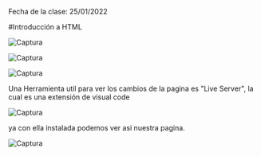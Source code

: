 Fecha de la clase: 25/01/2022

#Introducción a HTML

![Captura](https://user-images.githubusercontent.com/70604316/154116159-0718ee1a-340d-487c-87b1-53a7427d21aa.PNG)

![Captura](https://user-images.githubusercontent.com/70604316/154116707-ee4b2c66-967d-4511-9d9b-15f35f54439c.PNG)

![Captura](https://user-images.githubusercontent.com/70604316/154116823-629aec2a-4db8-47c4-9dda-9859fbf91388.PNG)

Una Herramienta util para ver los cambios de la pagina es "Live Server", la cual es una extensión de visual code

![Captura](https://user-images.githubusercontent.com/70604316/154117664-d71a0c83-ef64-42ec-a3ba-faf5827cfd8f.PNG)

ya con ella instalada podemos ver asi nuestra pagina.

![Captura](https://user-images.githubusercontent.com/70604316/154117400-3176f042-2948-40c3-8389-c54f94891112.PNG)
